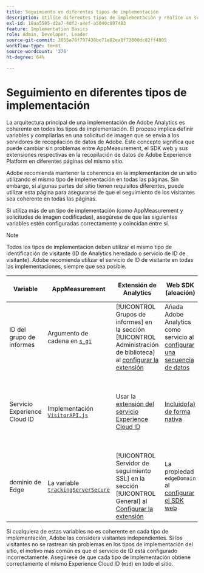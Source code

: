 ```yaml
---
title: Seguimiento en diferentes tipos de implementación
description: Utilice diferentes tipos de implementación y realice un seguimiento de los visitantes.
exl-id: 18aa5595-d2a7-4df2-a4ef-a5040c097483
feature: Implementation Basics
role: Admin, Developer, Leader
source-git-commit: 3055a76f797438be71e82ea8f73800dc82ff4805
workflow-type: tm+mt
source-wordcount: '376'
ht-degree: 64%

---
```


# Seguimiento en diferentes tipos de implementación

La arquitectura principal de una implementación de Adobe Analytics es coherente en todos los tipos de implementación. El proceso implica definir variables y compilarlas en una solicitud de imagen que se envía a los servidores de recopilación de datos de Adobe. Este concepto significa que puede cambiar sin problemas entre AppMeasurement, el SDK web y sus extensiones respectivas en la recopilación de datos de Adobe Experience Platform en diferentes páginas del mismo sitio.

Adobe recomienda mantener la coherencia en la implementación de un sitio utilizando el mismo tipo de implementación en todas las páginas. Sin embargo, si algunas partes del sitio tienen requisitos diferentes, puede utilizar esta página para asegurarse de que el seguimiento de los visitantes sea coherente en todas las páginas.

Si utiliza más de un tipo de implementación (como AppMeasurement y solicitudes de imagen codificadas), asegúrese de que las siguientes variables estén configuradas correctamente y coincidan entre sí.

>[!NOTE]
>
>Todos los tipos de implementación deben utilizar el mismo tipo de identificación de visitante (ID de Analytics heredado o servicio de ID de visitante). Adobe recomienda utilizar el servicio de ID de visitante en todas las implementaciones, siempre que sea posible.

| Variable | AppMeasurement | Extensión de Analytics | Web SDK (aleación) | Extensión de etiquetas del SDK web | Solicitud de imagen codificada |
| --- | --- | --- | --- | --- | --- |
| ID del grupo de informes | Argumento de cadena en [`s_gi`](../vars/functions/s-gi.md) | [!UICONTROL Grupos de informes] en la sección [!UICONTROL Administración de biblioteca] al [configurar la extensión](https://experienceleague.adobe.com/docs/experience-platform/tags/extensions/client/analytics/overview.html?lang=es) | Añada Adobe Analytics como servicio al [configurar una secuencia de datos](https://experienceleague.adobe.com/docs/experience-platform/edge/datastreams/configure.html?lang=es) | Añada Adobe Analytics como servicio al [configurar una secuencia de datos](https://experienceleague.adobe.com/docs/experience-platform/edge/datastreams/configure.html?lang=es) | Parte de la dirección URL `pathname` (después de `/b/ss/`) |
| Servicio Experience Cloud ID | Implementación [`VisitorAPI.js`](appmeasurement.md) | Usar la [extensión del servicio Experience Cloud ID](analytics-extension.md) | [Incluido(a) de forma nativa](alloy.md) | [Incluido(a) de forma nativa](web-sdk-extension.md) | Realice una [llamada independiente al servicio de ID](https://experienceleague.adobe.com/docs/id-service/using/implementation/direct-integration.html?lang=es) para obtener el ID deseado e incluir `mid` en la cadena de consulta |
| dominio de Edge | La variable [`trackingServerSecure`](../vars/config-vars/trackingserversecure.md) | [!UICONTROL Servidor de seguimiento SSL] en la sección [!UICONTROL General] al [Configurar la extensión](https://experienceleague.adobe.com/docs/experience-platform/tags/extensions/client/analytics/overview.html?lang=es) | La propiedad `edgeDomain` al [configurar el SDK web](https://experienceleague.adobe.com/docs/experience-platform/edge/fundamentals/configuring-the-sdk.html?lang=es) | El campo [!UICONTROL Dominio de Edge] al [Configurar la extensión](https://experienceleague.adobe.com/docs/experience-platform/edge/extension/web-sdk-extension-configuration.html?lang=es) | El `hostname` de la URL de solicitud de imagen |

Si cualquiera de estas variables no es coherente en cada tipo de implementación, Adobe las considera visitantes independientes. Si los visitantes no se rastrean sin problemas en los tipos de implementación del sitio, el motivo más común es que el servicio de ID está configurado incorrectamente. Asegúrese de que cada tipo de implementación obtiene correctamente el mismo Experience Cloud ID (`mid`) en todo el sitio.
